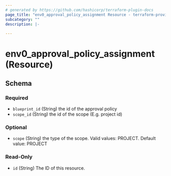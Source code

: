 ```yaml
---
# generated by https://github.com/hashicorp/terraform-plugin-docs
page_title: "env0_approval_policy_assignment Resource - terraform-provider-env0"
subcategory: ""
description: |-
  
---
```


# env0_approval_policy_assignment (Resource)





<!-- schema generated by tfplugindocs -->
## Schema

### Required

- `blueprint_id` (String) the id of the approval policy
- `scope_id` (String) the id of the scope (E.g. project id)

### Optional

- `scope` (String) the type of the scope. Valid values: PROJECT. Default value: PROJECT

### Read-Only

- `id` (String) The ID of this resource.


